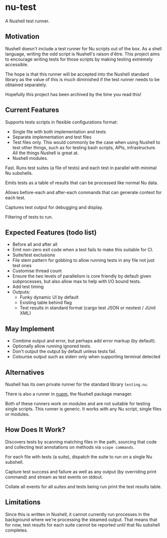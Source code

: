 # nu-test

A Nushell test runner.


## Motivation

Nushell doesn't include a test runner for Nu scripts out of the box. As a shell language, writing the odd script is Nushell's raison d'être. This project aims to encourage writing tests for those scripts by making testing extremely accessible.

The hope is that this runner will be accepted into the Nushell standard library as the value of this is much diminished if the test runner needs to be obtained separately.

Hopefully this project has been archived by the time you read this!


## Current Features

Supports tests scripts in flexible configurations format:
- Single file with both implementation and tests
- Separate implementation and test files
- Test files only. This would commonly be the case when using Nushell to test other things, such as for testing bash scripts, APIs, infrastructure. All the things Nushell is great at.
- Nushell modules.

Fast. Runs test suites (a file of tests) and each test in parallel with minimal Nu subshells.

Emits tests as a table of results that can be processed like normal Nu data.

Allows before-each and after-each commands that can generate context for each test.

Captures test output for debugging and display.

Filtering of tests to run.


## Expected Features (todo list)

- Before all and after all
- Emit non-zero exit code when a test fails to make this suitable for CI.
- Suite/test exclusions
- File stem pattern for gobbing to allow running tests in any file not just test ones
- Customise thread count
- Ensure the two levels of parallelism is core friendly by default given subprocesses, but also allow max to help with I/O bound tests.
- Add test timing
- Outputs:
  - Funky dynamic UI by default
  - Existing table behind flag
  - Test results in standard format (cargo test JSON or nextest / JUnit XML)


## May Implement

- Combine output and error, but perhaps add error markup (by default).
- Optionally allow running ignored tests.
- Don't output the output by default unless tests fail.
- Colourise output such as stderr only when supporting terminal detected


## Alternatives

Nushell has its own private runner for the standard library `testing.nu`.

There is also a runner in [nupm](https://github.com/nushell/nupm), the Nushell package manager.

Both of these runners work on modules and are not suitable for testing single scripts. This runner is generic. It works with any Nu script, single files or modules.


## How Does It Work?

Discovers tests by scanning matching files in the path, sourcing that code and collecting test annotations on methods via `scope commands`.

For each file with tests (a suite), dispatch the suite to run on a single Nu subshell.

Capture test success and failure as well as any output (by overriding print command) and stream as test events on stdout.

Collate all events for all suites and tests being run print the test results table.


## Limitations

Since this is written in Nushell, it cannot currently run processes in the background where we're processing the steamed output. That means that for now, test results for each suite cannot be reported until that Nu subshell completes. 
